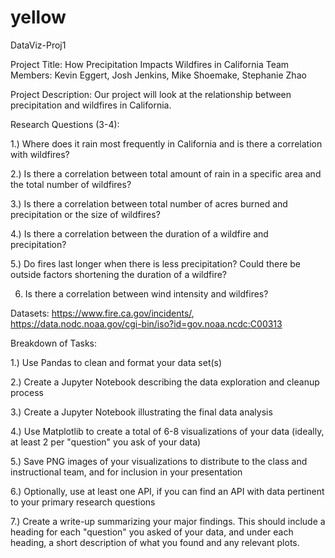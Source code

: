# yellow
DataViz-Proj1

Project Title: How Precipitation Impacts Wildfires in California
Team Members: Kevin Eggert, Josh Jenkins, Mike Shoemake, Stephanie Zhao

Project Description: Our project will look at the relationship between precipitation and wildfires in California.

Research Questions (3-4): 

1.) Where does it rain most frequently in California and is there a correlation with wildfires? 

2.) Is there a correlation between total amount of rain in a specific area and the total number of wildfires? 

3.) Is there a correlation between total number of acres burned and precipitation or the size of wildfires? 

4.) Is there a correlation between the duration of a wildfire and precipitation? 

5.) Do fires last longer when there is less precipitation? Could there be outside factors shortening the duration of a wildfire? 

6) Is there a correlation between wind intensity and wildfires? 

Datasets: https://www.fire.ca.gov/incidents/, https://data.nodc.noaa.gov/cgi-bin/iso?id=gov.noaa.ncdc:C00313

Breakdown of Tasks: 

 1.) Use Pandas to clean and format your data set(s)
 
 2.) Create a Jupyter Notebook describing the data exploration and cleanup process
 
 3.) Create a Jupyter Notebook illustrating the final data analysis
 
 4.) Use Matplotlib to create a total of 6-8 visualizations of your data (ideally, at least 2 per "question" you ask of your data)
 
 5.) Save PNG images of your visualizations to distribute to the class and instructional team, and for inclusion in your presentation
 
 6.) Optionally, use at least one API, if you can find an API with data pertinent to your primary research questions
 
 7.) Create a write-up summarizing your major findings. This should include a heading for each "question" you asked of your data, and under each heading, a short description of what you found and any relevant plots.
